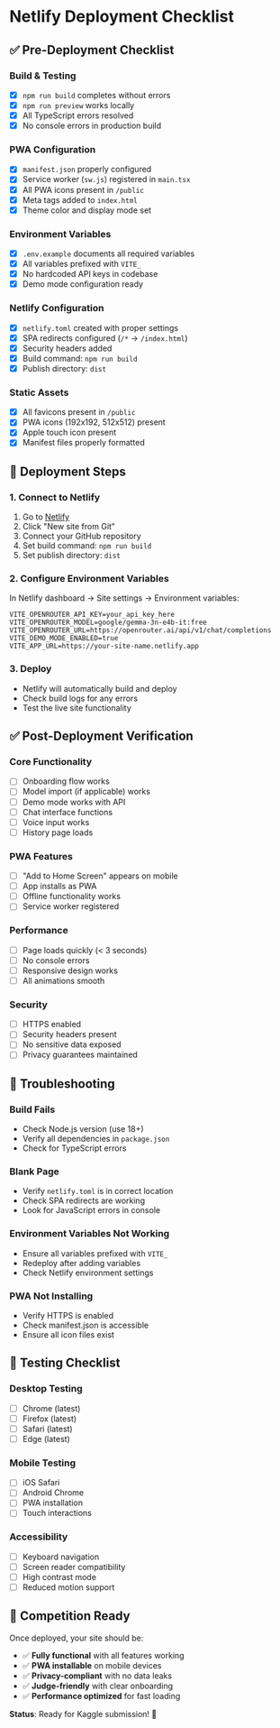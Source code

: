 # Netlify Deployment Checklist

## ✅ Pre-Deployment Checklist

### **Build & Testing**
- [x] `npm run build` completes without errors
- [x] `npm run preview` works locally
- [x] All TypeScript errors resolved
- [x] No console errors in production build

### **PWA Configuration**
- [x] `manifest.json` properly configured
- [x] Service worker (`sw.js`) registered in `main.tsx`
- [x] All PWA icons present in `/public`
- [x] Meta tags added to `index.html`
- [x] Theme color and display mode set

### **Environment Variables**
- [x] `.env.example` documents all required variables
- [x] All variables prefixed with `VITE_`
- [x] No hardcoded API keys in codebase
- [x] Demo mode configuration ready

### **Netlify Configuration**
- [x] `netlify.toml` created with proper settings
- [x] SPA redirects configured (`/*` → `/index.html`)
- [x] Security headers added
- [x] Build command: `npm run build`
- [x] Publish directory: `dist`

### **Static Assets**
- [x] All favicons present in `/public`
- [x] PWA icons (192x192, 512x512) present
- [x] Apple touch icon present
- [x] Manifest files properly formatted

## 🚀 Deployment Steps

### **1. Connect to Netlify**
1. Go to [Netlify](https://netlify.com)
2. Click "New site from Git"
3. Connect your GitHub repository
4. Set build command: `npm run build`
5. Set publish directory: `dist`

### **2. Configure Environment Variables**
In Netlify dashboard → Site settings → Environment variables:

```
VITE_OPENROUTER_API_KEY=your_api_key_here
VITE_OPENROUTER_MODEL=google/gemma-3n-e4b-it:free
VITE_OPENROUTER_URL=https://openrouter.ai/api/v1/chat/completions
VITE_DEMO_MODE_ENABLED=true
VITE_APP_URL=https://your-site-name.netlify.app
```

### **3. Deploy**
- Netlify will automatically build and deploy
- Check build logs for any errors
- Test the live site functionality

## ✅ Post-Deployment Verification

### **Core Functionality**
- [ ] Onboarding flow works
- [ ] Model import (if applicable) works
- [ ] Demo mode works with API
- [ ] Chat interface functions
- [ ] Voice input works
- [ ] History page loads

### **PWA Features**
- [ ] "Add to Home Screen" appears on mobile
- [ ] App installs as PWA
- [ ] Offline functionality works
- [ ] Service worker registered

### **Performance**
- [ ] Page loads quickly (< 3 seconds)
- [ ] No console errors
- [ ] Responsive design works
- [ ] All animations smooth

### **Security**
- [ ] HTTPS enabled
- [ ] Security headers present
- [ ] No sensitive data exposed
- [ ] Privacy guarantees maintained

## 🔧 Troubleshooting

### **Build Fails**
- Check Node.js version (use 18+)
- Verify all dependencies in `package.json`
- Check for TypeScript errors

### **Blank Page**
- Verify `netlify.toml` is in correct location
- Check SPA redirects are working
- Look for JavaScript errors in console

### **Environment Variables Not Working**
- Ensure all variables prefixed with `VITE_`
- Redeploy after adding variables
- Check Netlify environment settings

### **PWA Not Installing**
- Verify HTTPS is enabled
- Check manifest.json is accessible
- Ensure all icon files exist

## 📱 Testing Checklist

### **Desktop Testing**
- [ ] Chrome (latest)
- [ ] Firefox (latest)
- [ ] Safari (latest)
- [ ] Edge (latest)

### **Mobile Testing**
- [ ] iOS Safari
- [ ] Android Chrome
- [ ] PWA installation
- [ ] Touch interactions

### **Accessibility**
- [ ] Keyboard navigation
- [ ] Screen reader compatibility
- [ ] High contrast mode
- [ ] Reduced motion support

## 🎯 Competition Ready

Once deployed, your site should be:
- ✅ **Fully functional** with all features working
- ✅ **PWA installable** on mobile devices
- ✅ **Privacy-compliant** with no data leaks
- ✅ **Judge-friendly** with clear onboarding
- ✅ **Performance optimized** for fast loading

**Status**: Ready for Kaggle submission! 🚀 
